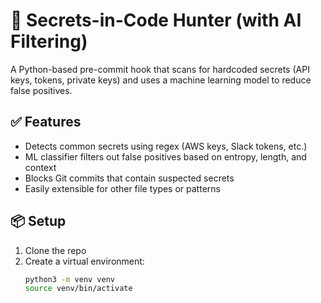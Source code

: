 # 🔐 Secrets-in-Code Hunter (with AI Filtering)

A Python-based pre-commit hook that scans for hardcoded secrets (API keys, tokens, private keys) and uses a machine learning model to reduce false positives.

## ✅ Features
- Detects common secrets using regex (AWS keys, Slack tokens, etc.)
- ML classifier filters out false positives based on entropy, length, and context
- Blocks Git commits that contain suspected secrets
- Easily extensible for other file types or patterns

## 📦 Setup

1. Clone the repo
2. Create a virtual environment:
   ```bash
   python3 -m venv venv
   source venv/bin/activate
